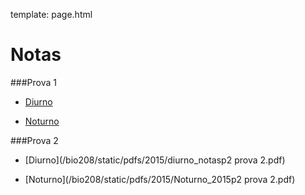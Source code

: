 template: page.html

# Notas

###Prova 1
- [Diurno](/bio208/static/pdfs/2015/notas_int_2.pdf)

- [Noturno](/bio208/static/pdfs/2015/notas_not_2.pdf)

###Prova 2
- [Diurno](/bio208/static/pdfs/2015/diurno_notasp2 prova 2.pdf)

- [Noturno](/bio208/static/pdfs/2015/Noturno_2015p2 prova 2.pdf)
